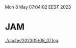 Mon  8 May 07:04:02 EEST 2023
# JAM
<a href='./cache/202305/08_07.log'>./cache/202305/08_07.log</a>
